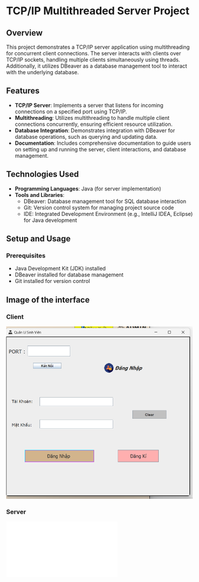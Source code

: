 # TCP/IP Multithreaded Server Project

## Overview

This project demonstrates a TCP/IP server application using multithreading for concurrent client connections. The server interacts with clients over TCP/IP sockets, handling multiple clients simultaneously using threads. Additionally, it utilizes DBeaver as a database management tool to interact with the underlying database.

## Features

- **TCP/IP Server**: Implements a server that listens for incoming connections on a specified port using TCP/IP.
- **Multithreading**: Utilizes multithreading to handle multiple client connections concurrently, ensuring efficient resource utilization.
- **Database Integration**: Demonstrates integration with DBeaver for database operations, such as querying and updating data.
- **Documentation**: Includes comprehensive documentation to guide users on setting up and running the server, client interactions, and database management.

## Technologies Used

- **Programming Languages**: Java (for server implementation)
- **Tools and Libraries**:
  - DBeaver: Database management tool for SQL database interaction
  - Git: Version control system for managing project source code
  - IDE: Integrated Development Environment (e.g., IntelliJ IDEA, Eclipse) for Java development

## Setup and Usage

### Prerequisites

- Java Development Kit (JDK) installed
- DBeaver installed for database management
- Git installed for version control
## Image of the interface
### Client
![client](image/client.png)
### Server
![Server](image/server.pgn)


